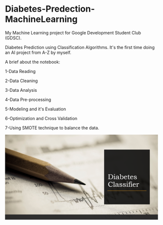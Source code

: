 # Diabetes-Predection-MachineLearning
My Machine Learning project for Google Development Student Club (GDSC).

Diabetes Prediction using Classification Algorithms.
It's the first time doing an AI project from A-Z by myself.

A brief about the notebook:

1-Data Reading

2-Data Cleaning

3-Data Analysis

4-Data Pre-processing

5-Modeling and it's Evaluation

6-Optimization and Cross Validation

7-Using SMOTE technique to balance the data.

![](images/Screenshot%20(145).png)
